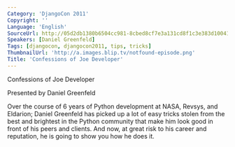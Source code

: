 ```yaml
---
Category: 'DjangoCon 2011'
Copyright: ''
Language: 'English'
SourceUrl: http://05d2db1380b6504cc981-8cbed8cf7e3a131cd8f1c3e383d10041.r93.cf2.rackcdn.com/djangocon-2011/103_confessions-of-joe-developer.m4v
Speakers: [Daniel Greenfeld]
Tags: [djangocon, djangocon2011, tips, tricks]
ThumbnailUrl: 'http://a.images.blip.tv/notfound-episode.png'
Title: 'Confessions of Joe Developer'
---
```

Confessions of Joe Developer

Presented by Daniel Greenfeld

Over the course of 6 years of Python development at NASA, Revsys, and
Eldarion; Daniel Greenfeld has picked up a lot of easy tricks stolen from the
best and brightest in the Python community that make him look good in front of
his peers and clients. And now, at great risk to his career and reputation, he
is going to show you how he does it.
